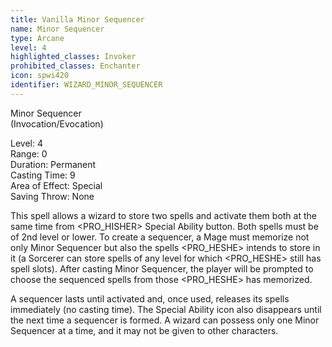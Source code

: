 ```yaml
---
title: Vanilla Minor Sequencer
name: Minor Sequencer
type: Arcane
level: 4
highlighted_classes: Invoker
prohibited_classes: Enchanter
icon: spwi420
identifier: WIZARD_MINOR_SEQUENCER
---
```

Minor Sequencer  
(Invocation/Evocation)  
  
Level: 4  
Range: 0  
Duration: Permanent  
Casting Time: 9  
Area of Effect: Special  
Saving Throw: None  
  
This spell allows a wizard to store two spells and activate them both at the same time from &lt;PRO_HISHER&gt; Special Ability button. Both spells must be of 2nd level or lower. To create a sequencer, a Mage must memorize not only Minor Sequencer but also the spells &lt;PRO_HESHE&gt; intends to store in it (a Sorcerer can store spells of any level for which &lt;PRO_HESHE&gt; still has spell slots). After casting Minor Sequencer, the player will be prompted to choose the sequenced spells from those &lt;PRO_HESHE&gt; has memorized.  
  
A sequencer lasts until activated and, once used, releases its spells immediately (no casting time). The Special Ability icon also disappears until the next time a sequencer is formed. A wizard can possess only one Minor Sequencer at a time, and it may not be given to other characters.  
